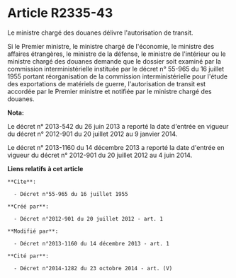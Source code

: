 # Article R2335-43

Le ministre chargé des douanes délivre l'autorisation de transit.

Si le Premier ministre, le ministre chargé de l'économie, le ministre des affaires étrangères, le ministre de la défense, le
ministre de l'intérieur ou le ministre chargé des douanes demande que le dossier soit examiné par la commission
interministérielle instituée par le décret n° 55-965 du 16 juillet 1955 portant réorganisation de la commission
interministérielle pour l'étude des exportations de matériels de guerre, l'autorisation de transit est accordée par le
Premier ministre et notifiée par le ministre chargé des douanes.

**Nota:**

Le décret n° 2013-542 du 26 juin 2013 a reporté la date d'entrée en vigueur du décret n° 2012-901 du 20 juillet 2012 au 9
janvier 2014.

Le décret n° 2013-1160 du 14 décembre 2013 a reporté la date d'entrée en vigueur du décret n° 2012-901 du 20 juillet 2012 au
4 juin 2014.

**Liens relatifs à cet article**

	**Cite**:

	  - Décret n°55-965 du 16 juillet 1955

	**Créé par**:

	  - Décret n°2012-901 du 20 juillet 2012 - art. 1

	**Modifié par**:

	  - Décret n°2013-1160 du 14 décembre 2013 - art. 1

	**Cité par**:

	  - Décret n°2014-1282 du 23 octobre 2014 - art. (V)

